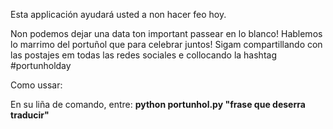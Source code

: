 Esta applicación ayudará usted a non hacer feo hoy.

Non podemos dejar una data ton important passear en lo blanco! Hablemos lo marrimo del portuñol que para celebrar juntos! Sigam compartillando con las postajes em todas las redes sociales e collocando la hashtag #portunholday	

Como ussar:

En su liña de comando, entre: **python portunhol.py "frase que deserra traducir"**
